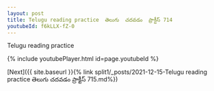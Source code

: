 ```yaml
---
layout: post
title: Telugu reading practice  తెలుగు  చదవడం  ప్రాక్టీస్ 714
youtubeId: f6kLLX-fZ-0
---
```

 
 
Telugu reading practice
 
 
 
 
 


{% include youtubePlayer.html id=page.youtubeId %}
 
[Next]({{ site.baseurl }}{% link  split1/_posts/2021-12-15-Telugu reading practice  తెలుగు  చదవడం  ప్రాక్టీస్ 715.md%})
 
